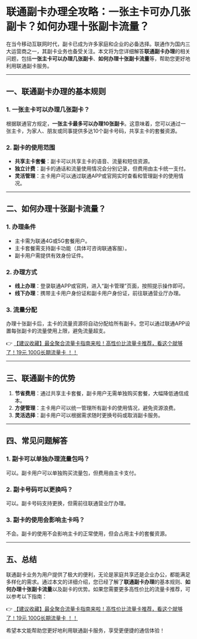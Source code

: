 # 联通副卡办理全攻略：一张主卡可办几张副卡？如何办理十张副卡流量？

在当今移动互联网时代，副卡已成为许多家庭和企业的必备选择。联通作为国内三大运营商之一，其副卡业务也备受关注。本文将为您详细解答**联通副卡办理**的相关问题，包括**一张主卡可以办理几张副卡**、**如何办理十张副卡流量**等，帮助您更好地利用联通副卡服务。

---

## 一、联通副卡办理的基本规则

### 1. 一张主卡可以办理几张副卡？
根据联通官方规定，**一张主卡最多可以办理10张副卡**。这意味着，您可以通过一张主卡，为家人、朋友或同事提供多达10个副卡号码，共享主卡的套餐资源。

### 2. 副卡的使用范围
- **共享主卡套餐**：副卡可以共享主卡的语音、流量和短信资源。
- **独立计费**：副卡的通话和流量使用情况会分别记录，但费用由主卡统一支付。
- **灵活管理**：主卡用户可以通过联通APP或官网实时查看和管理副卡的使用情况。

---

## 二、如何办理十张副卡流量？

### 1. 办理条件
- 主卡需为联通4G或5G套餐用户。
- 主卡套餐需支持副卡功能（具体可咨询联通客服）。
- 副卡用户需提供有效身份证件。

### 2. 办理方式
- **线上办理**：登录联通APP或官网，进入“副卡管理”页面，按照提示操作即可。
- **线下办理**：携带主卡用户身份证和副卡用户身份证，前往联通营业厅办理。

### 3. 流量分配
办理十张副卡后，主卡的流量资源将自动分配给所有副卡。您可以通过联通APP设置每张副卡的流量使用上限，避免流量超支。

👉 [【建议收藏】最全聚合流量卡指南来啦！高性价比流量卡推荐，看这个就够了！19元 100G长期流量卡 ！！](https://bit.ly/Liuliangka)

---

## 三、联通副卡的优势

1. **节省费用**：通过共享主卡套餐，副卡用户无需单独购买套餐，大幅降低通信成本。
2. **方便管理**：主卡用户可以统一管理所有副卡的使用情况，避免资源浪费。
3. **灵活选择**：副卡用户可以根据需求随时更换号码或取消副卡服务。

---

## 四、常见问题解答

### 1. 副卡可以单独办理流量包吗？
可以。副卡用户可以单独购买流量包，但费用由主卡支付。

### 2. 副卡号码可以更换吗？
可以。副卡号码支持更换，但需前往联通营业厅办理。

### 3. 副卡的使用会影响主卡吗？
不会。副卡的使用不会影响主卡的正常使用，但会占用主卡的套餐资源。

---

## 五、总结

联通副卡业务为用户提供了极大的便利，无论是家庭共享还是企业办公，都能满足多样化的需求。通过本文的详细介绍，您已经了解了**联通副卡办理**的基本规则、**如何办理十张副卡流量**以及副卡的优势。如果您需要更多高性价比的流量卡推荐，可以参考以下指南：

👉 [【建议收藏】最全聚合流量卡指南来啦！高性价比流量卡推荐，看这个就够了！19元 100G长期流量卡 ！！](https://bit.ly/Liuliangka)

希望本文能帮助您更好地利用联通副卡服务，享受更便捷的通信体验！